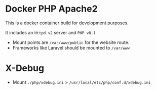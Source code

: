 # Docker PHP Apache2

This is a docker container build for development purposes.

It includes an `Httpd v2` server and `PHP v8.1`

 - Mount points are `/var/www/public` for the website route.
 - Frameworks like Laravel should be mounted to `/var/www`

# X-Debug

 - Mount `./php/xdebug.ini` > `/usr/local/etc/php/conf.d/xdebug.ini`
